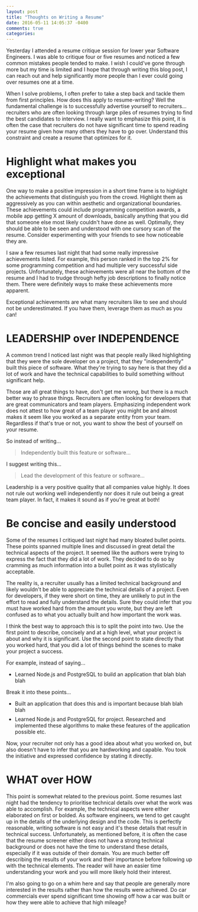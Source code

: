 ```yaml
---
layout: post
title: "Thoughts on Writing a Resume"
date: 2016-05-11 14:05:37 -0400
comments: true
categories: 
---
```


Yesterday I attended a resume critique session for lower year Software Engineers. I was able to critique four or five resumes and noticed a few common mistakes people tended to make. I wish I could've gone through more but my time is limited and I hope that through writing this blog post, I can reach out and help significantly more people than I ever could going over resumes one at a time.

When I solve problems, I often prefer to take a step back and tackle them from first principles. How does this apply to resume-writing? Well the fundamental challenge is to successfully advertise yourself to recruiters... recruiters who are often looking through large piles of resumes trying to find the best candidates to interview. I really want to emphasize this point, it is often the case that recruiters do not have significant time to spend reading your resume given how many others they have to go over. Understand this constraint and create a resume that optimizes for it.

# Highlight what makes you exceptional

One way to make a positive impression in a short time frame is to highlight the achievements that distinguish you from the crowd. Highlight them as aggressively as you can within aesthetic and organizational boundaries. These achievements could include programming competition awards, a mobile app getting X amount of downloads, basically anything that you did that someone else most likely couldn't have done as well. Optimally, they should be able to be seen and understood with one cursory scan of the resume. Consider experimenting with your friends to see how noticeable they are.

I saw a few resumes last night that had some really impressive achievements listed. For example, this person ranked in the top 2% for some programming competition and had multiple very successful side projects. Unfortunately, these achievements were all near the bottom of the resume and I had to trudge through hefty job descriptions to finally notice them. There were definitely ways to make these achievements more apparent. 

Exceptional achievements are what many recruiters like to see and should not be underestimated. If you have them, leverage them as much as you can!

# LEADERSHIP over INDEPENDENCE

A common trend I noticed last night was that people really liked highlighting that they were the sole developer on a project, that they "independently" built this piece of software. What they're trying to say here is that they did a lot of work and have the technical capabilities to build something without significant help.

Those are all great things to have, don't get me wrong, but there is a much better way to phrase things. Recruiters are often looking for developers that are great communicators and team players. Emphasizing independent work does not attest to how great of a team player you might be and almost makes it seem like you worked as a separate entity from your team. Regardless if that's true or not, you want to show the best of yourself on your resume.

So instead of writing...

> Independently built this feature or software...

I suggest writing this...

> Lead the development of this feature or software...

Leadership is a very positive quality that all companies value highly. It does not rule out working well independently nor does it rule out being a great team player. In fact, it makes it sound as if you're great at both!

# Be concise and easily understood

Some of the resumes I critiqued last night had many bloated bullet points. These points spanned multiple lines and discussed in great detail the technical aspects of the project. It seemed like the authors were trying to express the fact that they did a lot of work. They decided to do so by cramming as much information into a bullet point as it was stylistically acceptable.

The reality is, a recruiter usually has a limited technical background and likely wouldn't be able to appreciate the technical details of a project. Even for developers, if they were short on time, they are unlikely to put in the effort to read and fully understand the details. Sure they could infer that you must have worked hard from the amount you wrote, but they are left confused as to what you actually built and how important the work was.

I think the best way to approach this is to split the point into two. Use the first point to describe, concisely and at a high level, what your project is about and why it is significant. Use the second point to state directly that you worked hard, that you did a lot of things behind the scenes to make your project a success.

For example, instead of saying...

* Learned Node.js and PostgreSQL to build an application that blah blah blah

Break it into these points...

<ul>
<li style="margin-bottom: 8px">Built an application that does this and is important because blah blah blah</li>
<li>Learned Node.js and PostgreSQL for project. Researched and implemented these algorithms to make these features of the application possible etc.</li>
</ul>

Now, your recruiter not only has a good idea about what you worked on, but also doesn't have to infer that you are hardworking and capable. You took the initiative and expressed confidence by stating it directly.

# WHAT over HOW

This point is somewhat related to the previous point. Some resumes last night had the tendency to prioritise technical details over what the work was able to accomplish. For example, the technical aspects were either elaborated on first or bolded. As software engineers, we tend to get caught up in the details of the underlying design and the code. This is perfectly reasonable, writing software is not easy and it's these details that result in technical success. Unfortunately, as mentioned before, it is often the case that the resume screener either does not have a strong technical background or does not have the time to understand these details, especially if it was outside of their domain. You are much better off describing the results of your work and their importance before following up with the technical elements. The reader will have an easier time understanding your work and you will more likely hold their interest.

I'm also going to go on a whim here and say that people are generally more interested in the results rather than how the results were achieved. Do car commercials ever spend significant time showing off how a car was built or how they were able to achieve that high mileage?